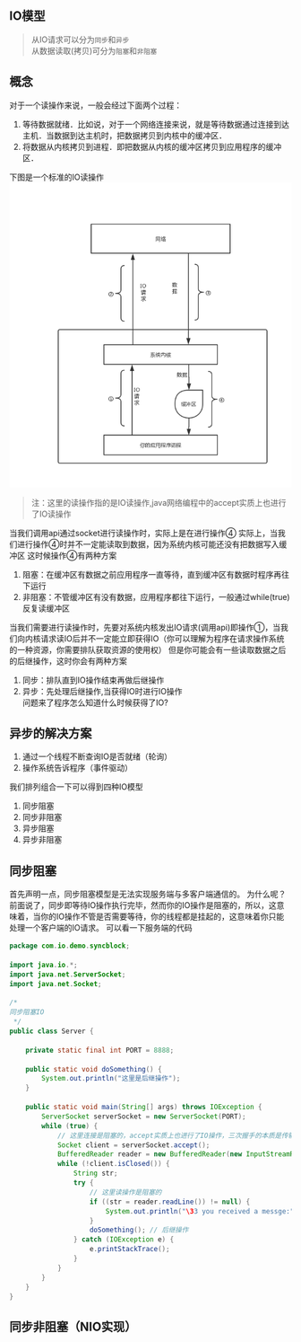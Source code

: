 ## IO模型
> 从IO请求可以分为`同步`和`异步`   
> 从数据读取(拷贝)可分为`阻塞`和`非阻塞`  
 
 ## 概念
对于一个读操作来说，一般会经过下面两个过程：  
1. 等待数据就绪．比如说，对于一个网络连接来说，就是等待数据通过连接到达主机．当数据到达主机时，把数据拷贝到内核中的缓冲区．
2. 将数据从内核拷贝到进程．即把数据从内核的缓冲区拷贝到应用程序的缓冲区．    

下图是一个标准的IO读操作
![IO读操作](io.png)

> 注：这里的读操作指的是IO读操作,java网络编程中的accept实质上也进行了IO读操作

当我们调用api通过socket进行读操作时，实际上是在进行操作④
实际上，当我们进行操作④时并不一定能读取到数据，因为系统内核可能还没有把数据写入缓冲区
这时候操作④有两种方案  
1. 阻塞：在缓冲区有数据之前应用程序一直等待，直到缓冲区有数据时程序再往下运行
2. 非阻塞：不管缓冲区有没有数据，应用程序都往下运行，一般通过while(true)反复读缓冲区

当我们需要进行读操作时，先要对系统内核发出IO请求(调用api)即操作①，当我们向内核请求读IO后并不一定能立即获得IO（你可以理解为程序在请求操作系统的一种资源，你需要排队获取资源的使用权）
但是你可能会有一些读取数据之后的后继操作，这时你会有两种方案  
1. 同步：排队直到IO操作结束再做后继操作    
2. 异步：先处理后继操作,当获得IO时进行IO操作  
问题来了程序怎么知道什么时候获得了IO?

## 异步的解决方案
1. 通过一个线程不断查询IO是否就绪（轮询）  
2. 操作系统告诉程序（事件驱动）  

我们排列组合一下可以得到四种IO模型  
1. 同步阻塞
2. 同步非阻塞
3. 异步阻塞
4. 异步非阻塞  


## 同步阻塞  
首先声明一点，同步阻塞模型是无法实现服务端与多客户端通信的。
为什么呢？
前面说了，同步即等待IO操作执行完毕，然而你的IO操作是阻塞的，所以，这意味着，当你的IO操作不管是否需要等待，你的线程都是挂起的，这意味着你只能处理一个客户端的IO请求。
可以看一下服务端的代码

``` java
package com.io.demo.syncblock;

import java.io.*;
import java.net.ServerSocket;
import java.net.Socket;

/*
同步阻塞IO
 */
public class Server {

    private static final int PORT = 8888;

    public static void doSomething() {
        System.out.println("这里是后继操作");
    }

    public static void main(String[] args) throws IOException {
        ServerSocket serverSocket = new ServerSocket(PORT);
        while (true) {
            // 这里连接是阻塞的，accept实质上也进行了IO操作，三次握手的本质是传输是TCP数据包
            Socket client = serverSocket.accept();
            BufferedReader reader = new BufferedReader(new InputStreamReader(client.getInputStream()));
            while (!client.isClosed()) {
                String str;
                try {
                    // 这里读操作是阻塞的
                    if ((str = reader.readLine()) != null) {
                        System.out.println("\33 you received a messge:" + str);
                    }
                    doSomething(); // 后继操作
                } catch (IOException e) {
                    e.printStackTrace();
                }
            }
        }
    }
}

```


## 同步非阻塞（NIO实现）
> 

